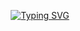 <p align="center">
<a href="https://github.com/drkostas">
    <img src="https://readme-typing-svg.demolab.com?font=Georgia&size=18&duration=2000&pause=100&multiline=true&width=500&height=80&lines=Ankush+K.+Gupta;&#8594;Lead+Data+Scientist+%7C+ML+Engineer+%7C+Researcher;AI+%7C+Computer+Vision+%7C+Neuromorphic+Computing+%7C+Quantum+Computing" alt="Typing SVG" />
</a>
<br/>
